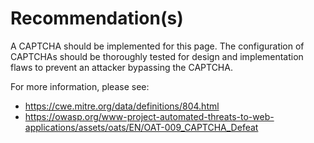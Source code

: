 # Recommendation(s)

A CAPTCHA should be implemented for this page. The configuration of CAPTCHAs should be thoroughly tested for design and implementation flaws to prevent an attacker bypassing the CAPTCHA.

For more information, please see:

- <https://cwe.mitre.org/data/definitions/804.html>
- <https://owasp.org/www-project-automated-threats-to-web-applications/assets/oats/EN/OAT-009_CAPTCHA_Defeat>
